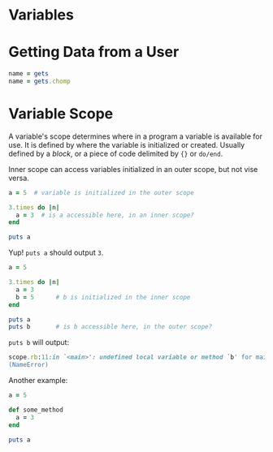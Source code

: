 # Variables

# Getting Data from a User
```ruby
name = gets
name = gets.chomp
```

# Variable Scope

A variable's scope determines where in a program a variable is available for use. It is defined by where the variable is initialized or created. Usually defined by a *block*, or a piece of code delimited by ```{}``` or ```do/end```.

Inner scope can access variables initialized in an outer scope, but not vise versa.

```ruby
a = 5  # variable is initialized in the outer scope

3.times do |n|
  a = 3  # is a accessible here, in an inner scope?
end

puts a
```

Yup! ```puts a``` should output ```3```.

```ruby
a = 5

3.times do |n|
  a = 3
  b = 5      # b is initialized in the inner scope
end

puts a
puts b       # is b accessible here, in the outer scope?
```

```puts b``` will output:
```ruby
scope.rb:11:in `<main>': undefined local variable or method `b' for main:Object
(NameError)
```

Another example:

```ruby
a = 5

def some_method
  a = 3
end

puts a
```

